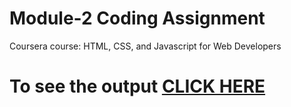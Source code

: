 

# Module-2 Coding Assignment

Coursera course: HTML, CSS, and Javascript for Web Developers

# To see the output [CLICK HERE](https://Rajnishkmr2002.github.io/Coursera-HTML-CSS-and-JavaScript-for-Web-Developers/Assignments/module-2/index.html)

